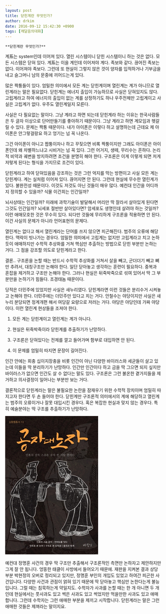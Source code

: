 ```yaml
---
layout: post
title: 닫힌계란 무엇인가?
author: drkim
date: 2016-09-12 15:42:30 +0900
tags: [깨달음의대화]
---
```

 


    **닫힌계란 무엇인가?**

  


계系는 system인데 이어져 있다. 열린 시스템이니 닫힌 시스템이니 하는 것은 없다. 모든 시스템은 닫혀 있다. 계系는 이을 계인데 이어져야 계다. 족보와 같다. 끊어진 족보는 없다. 이어져야 족보다. 그런데 또 현실이 그렇지 않은 것이 양자를 입적하거나 기부금을 내고 슬그머니 남의 문중에 끼어드는게 있다. 

  


많은 짝퉁들이 있다. 엄밀한 의미에서 모든 계는 닫힌계이며 열린계는 계가 아니므로 열린계라는 말은 필요없다. 닫힌계는 에너지 출입이 가능하므로 사실은 닫혀있지도 않다. 고립계라고 하여 에너지의 출입이 없는 계를 상정하기도 하나 우주전체만 고립계이고 사실은 고립계가 없다. 우주도 열린계일지 모른다.

  


사실은 다 필요없는 말이다. 그냥 계라고 하면 되는데 닫힌계라 하는 이유는 한국사람들은 두 글자 이상으로 단어만들기를 좋아하기 때문이다. 그냥 계라고 하면 계모임과 헷갈릴 수 있다. 문제는 짝퉁 때문이다. 내가 아이폰은 이렇다 하고 설명하는데 근데요 제 아이폰은 안그렇걸랑요 하고 엉기는 넘 꼭 나온다.

  


그건 아이폰이 아니고 짭퉁이자나 하고 꾸짖으면 비록 짝퉁이지만 그래도 아이폰은 아이폰인데 왜 차별하느냐고 시비거는 넘 꼭 있다. 그런 어거지, 생떼, 무리수는 흔하다. 논리적 비약과 궤변을 방지하려면 조건을 분명히 해야 한다. 구조론은 이게 이렇게 되면 저게 저렇게 된다는 형식을 가지므로 조건이 있다.

  


닫힌계라고 하여 닫혀있음을 강조하는 것은 그런 억지를 막는 방편이고 사실 모든 계는 닫힌계다. 계는 실처럼 이어져 있다. 끊어지면 안 된다. 그런데 현실에 무수한 열린계가 있다. 불완전성 때문이다. 이것도 저것도 아닌 것들이 매우 많다. 예컨대 인간을 어디까지 정의할 수 있을까? 식물 이건희는 인간일까?

  


뇌사상태는 인간일까? 미래에 과학기술이 발달해서 머리만 딱 잘라서 살아있게 된다면 그것도 인간일까? 뇌세포 절반만 살아있다면? 암세포도 생명인데 살려야 하는 것일까? 이런 애매모호한 것은 무수히 있다. 되다만 것들에 무리하게 구조론을 적용하면 안 된다. 이건 사실의 문제가 아니라 언어표현의 문제다. 

  


열린계는 없다고 해서 열린계라는 단어를 쓰지 않으면 피곤해진다. 범주의 오류에 해당한다. 맥락이 빗나가는 경우다. 엄밀한 의미에서 고립계는 없지만 고립계라고 치고 논하듯이 애매하지만 수학적 추상화를 거쳐 핵심만 추출하는 방법으로 닫힌 부분만 논하는 거다. 그 점을 강조할 의도로 닫힌계라고 한다. 

  


결론.. 구조론을 논할 때는 반드시 수학적 추상화를 거쳐서 살을 빼고, 군더더기 빼고 뼈만 추려서, 대칭구조만 논해야 한다. 일단 닫아놓고 생각하는 훈련이 필요하다. 중복과 혼잡을 제거하고 구조만 논해야 한다. 그러나 현실은 뒤죽박죽으로 섞여 있어서 딱 그 부분만을 논하기가 힘들다. 조경태놈 때문이다. 

  


당적은 더민주에 있었지만 사실은 새누리였다. 닫힌계라면 이런 것들은 분리수거 시켜놓고 논해야 한다. 더민주에는 더민주만 있다고 치는 거다. 안철수는 야당이지만 사실은 새누리 분당되면 정계개편 해서 여당갈 요량으로 저러는 거다. 야당은 야당인데 가짜 야당이다. 이런 열린계 현상들을 조져야 한다.

  


1) 모든 계는 닫힌계이고 열린계는 계가 아니다.   
      
2) 현실은 뒤죽박죽이라 닫힌계를 추출하기가 난망하다.   
      
3) 구조론은 닫혀있다는 전제를 깔고 들어가며 함부로 대입하면 안 된다.   
      
4) 이 문제를 엄밀히 따지면 문장이 길어진다. 

  


인간 안에는 회충 십이지장충을 비롯 인간이 아닌 다양한 바이러스와 세균들이 살고 있는데 이들을 딱 분리하기가 난망하다. 인간만 인간이다 하고 금을 딱 그으면 되지 싶지만 바이러스가 없으면 인간도 살 수 없다는 말도 있다. 구조론은 그런 불온한 곁가지들을 제거하고 의사결정이 일어나는 부분만 보는 거다. 

  


결론적으로 닫힌계라는 말은 불필요한 논란을 잠재우기 위한 수학적 장치이며 엄밀히 따지고자 한다면 두 손 들어야 한다. 닫힌계만 구조론적 의미에서의 계에 해당하고 열린계는 범주의 오류이거나 잘못 대입시킨 경우다. 혹은 복잡한 현실과 맞지 않는 경우다. 특히 예술분야는 딱 구조를 추출하기가 난망하다. 

  


  



![](/files/attach/images/198/914/751/555.jpg)   


  


예컨대 정명훈 사건의 경우 딱 구조만 추출해서 구조론적인 측면만 논하자고 제안하지만 그게 잘 안 됩니다. 엉뚱한 태클이 사방에서 들어오기 때문에. 재판을 지켜본 결과 상당부분 박현정의 오버로 정리되고 있지만, 정명훈 부인의 개입도 있었고 하여간 피곤한 사건입니다. 다양한 사건과 관점이 얽혀 있기 때문에 딱 닫아놓고 핵심만 논한다는게 불능입니다. 그럴 때는 침묵하는게 약일지도. 수학자가 사과를 논할 때는 한 개 아니면 두 개인데 현실에서는 풋사과도 있고 썩은 사과도 있고 썩었지만 먹을만한 사과도 있고 애매합니다. 그런데 수학자는 그런 애매한 부분을 제끼고 시작합니다. 닫힌계라는 말은 그런 애매한 것들은 제껴라는 말이지요.